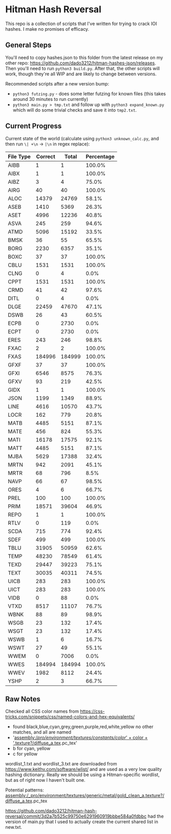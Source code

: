 # Hitman Hash Reversal

This repo is a collection of scripts that I've written for trying to crack IOI
hashes. I make no promises of efficacy.

## General Steps

You'll need to copy hashes.json to this folder from the latest release on my other repo: https://github.com/dado3212/hitman-hashes-json/releases.
Then you'll need to run `python3 build.py`. After that, the other scripts will work, though they're all WIP and
are likely to change between versions.

Recommended scripts after a new version bump:
* `python3 futzing.py` - does some letter futzing for known files (this takes around 30 minutes to run currently)
* `python3 main.py > tmp.txt` and follow up with `python3 expand_known.py` which will do some trivial checks and save it into `tmp2.txt`.

## Current Progress

Current state of the world (calculate using `python3 unknown_calc.py`, and then run `\| +\n` -> `|\n` in regex replace):

| File Type | Correct | Total | Percentage |
| --- | --- | --- | --- |
| AIBB | 1 | 1 | 100.0% |
| AIBX | 1 | 1 | 100.0% |
| AIBZ | 3 | 4 | 75.0% |
| AIRG | 40 | 40 | 100.0% |
| ALOC | 14379 | 24769 | 58.1% |
| ASEB | 1410 | 5369 | 26.3% |
| ASET | 4996 | 12236 | 40.8% |
| ASVA | 245 | 259 | 94.6% |
| ATMD | 5096 | 15192 | 33.5% |
| BMSK | 36 | 55 | 65.5% |
| BORG | 2230 | 6357 | 35.1% |
| BOXC | 37 | 37 | 100.0% |
| CBLU | 1531 | 1531 | 100.0% |
| CLNG | 0 | 4 | 0.0% |
| CPPT | 1531 | 1531 | 100.0% |
| CRMD | 41 | 42 | 97.6% |
| DITL | 0 | 4 | 0.0% |
| DLGE | 22459 | 47670 | 47.1% |
| DSWB | 26 | 43 | 60.5% |
| ECPB | 0 | 2730 | 0.0% |
| ECPT | 0 | 2730 | 0.0% |
| ERES | 243 | 246 | 98.8% |
| FXAC | 2 | 2 | 100.0% |
| FXAS | 184996 | 184999 | 100.0% |
| GFXF | 37 | 37 | 100.0% |
| GFXI | 6546 | 8575 | 76.3% |
| GFXV | 93 | 219 | 42.5% |
| GIDX | 1 | 1 | 100.0% |
| JSON | 1199 | 1349 | 88.9% |
| LINE | 4616 | 10570 | 43.7% |
| LOCR | 162 | 779 | 20.8% |
| MATB | 4485 | 5151 | 87.1% |
| MATE | 456 | 824 | 55.3% |
| MATI | 16178 | 17575 | 92.1% |
| MATT | 4485 | 5151 | 87.1% |
| MJBA | 5629 | 17388 | 32.4% |
| MRTN | 942 | 2091 | 45.1% |
| MRTR | 68 | 796 | 8.5% |
| NAVP | 66 | 67 | 98.5% |
| ORES | 4 | 6 | 66.7% |
| PREL | 100 | 100 | 100.0% |
| PRIM | 18571 | 39604 | 46.9% |
| REPO | 1 | 1 | 100.0% |
| RTLV | 0 | 119 | 0.0% |
| SCDA | 715 | 774 | 92.4% |
| SDEF | 499 | 499 | 100.0% |
| TBLU | 31905 | 50959 | 62.6% |
| TEMP | 48230 | 78549 | 61.4% |
| TEXD | 29447 | 39223 | 75.1% |
| TEXT | 30035 | 40311 | 74.5% |
| UICB | 283 | 283 | 100.0% |
| UICT | 283 | 283 | 100.0% |
| VIDB | 0 | 88 | 0.0% |
| VTXD | 8517 | 11107 | 76.7% |
| WBNK | 88 | 89 | 98.9% |
| WSGB | 23 | 132 | 17.4% |
| WSGT | 23 | 132 | 17.4% |
| WSWB | 1 | 6 | 16.7% |
| WSWT | 27 | 49 | 55.1% |
| WWEM | 0 | 7006 | 0.0% |
| WWES | 184994 | 184994 | 100.0% |
| WWEV | 1982 | 8112 | 24.4% |
| YSHP | 2 | 3 | 66.7% |

## Raw Notes

Checked all CSS color names from https://css-tricks.com/snippets/css/named-colors-and-hex-equivalents/
- found black,blue,cyan,grey,green,purple,red,white,yellow no other matches, and all are named
- '[assembly:/_pro/environment/textures/constants/color_' + color + '.texture?/diffuse_a.tex](ascolormap).pc_tex'
- b for cyan, yellow
- c for yellow

wordlist_1.txt and wordlist_3.txt are downloaded from https://www.keithv.com/software/wlist/ and are used as a very
low quality hashing dictionary. Really we should be using a Hitman-specific wordlist, but as of right now
I haven't built one.

Potential patterns:
[assembly:/_pro/environment/textures/generic/metal/gold_clean_a.texture?/diffuse_a.tex](ascolormap).pc_tex

https://github.com/dado3212/hitman-hash-reversal/commit/3d2a7b525c99750e6291960919bbbe584a0fdbbc had the version of main.py that I used to actually create the current shared list in new.txt.
